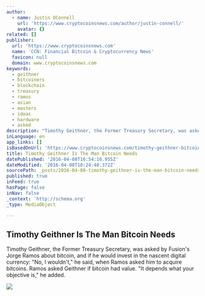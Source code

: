 ```yaml
---
author:
  - name: Justin OConnell
    url: 'https://www.cryptocoinsnews.com/author/justin-connell/'
    avatar: {}
related: []
publisher:
  url: 'https://www.cryptocoinsnews.com'
  name: 'CCN: Financial Bitcoin & Cryptocurrency News'
  favicon: null
  domain: www.cryptocoinsnews.com
keywords:
  - geithner
  - bitcoiners
  - blockchain
  - treasury
  - ramos
  - asian
  - masters
  - ideas
  - hardware
  - asked
description: "Timothy Geithner, the Former Treasury Secretary, was asked by Fusion's Jorge Ramos about bitcoin, and if he would invest in the nascent digital currency: \"No, I wouldn't,\" he said, when Ramos asked him to acquire bitcoins. Ramos asked Geithner if bitcoin had value. \"It depends what your objective is,\" he added."
inLanguage: en
app_links: []
isBasedOnUrl: 'https://www.cryptocoinsnews.com/timothy-geithner-bitcoin-blockchain/'
title: Timothy Geithner Is The Man Bitcoin Needs
datePublished: '2016-04-08T16:54:16.955Z'
dateModified: '2016-04-08T10:24:40.372Z'
sourcePath: _posts/2016-04-08-timothy-geithner-is-the-man-bitcoin-needs.md
published: true
inFeed: true
hasPage: false
inNav: false
_context: 'http://schema.org'
_type: MediaObject

---
```

<article style=""><h1>Timothy Geithner Is The Man Bitcoin Needs</h1><p>Timothy Geithner, the Former Treasury Secretary, was asked by Fusion's Jorge Ramos about bitcoin, and if he would invest in the nascent digital currency: "No, I wouldn't," he said, when Ramos asked him to acquire bitcoins. Ramos asked Geithner if bitcoin had value. "It depends what your objective is," he added.</p><img src="https://www.cryptocoinsnews.com/wp-content/uploads/2016/04/Man-Silhouette.jpg" /></article>